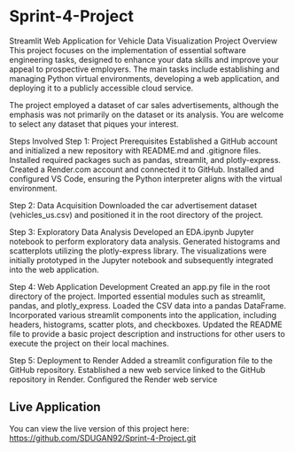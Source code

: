 # Sprint-4-Project
Streamlit Web Application for Vehicle Data Visualization
Project Overview
This project focuses on the implementation of essential software engineering tasks, designed to enhance your data skills and improve your appeal to prospective employers. The main tasks include establishing and managing Python virtual environments, developing a web application, and deploying it to a publicly accessible cloud service.

The project employed a dataset of car sales advertisements, although the emphasis was not primarily on the dataset or its analysis. You are welcome to select any dataset that piques your interest.

Steps Involved
Step 1: Project Prerequisites
Established a GitHub account and initialized a new repository with README.md and .gitignore files.
Installed required packages such as pandas, streamlit, and plotly-express.
Created a Render.com account and connected it to GitHub.
Installed and configured VS Code, ensuring the Python interpreter aligns with the virtual environment.

Step 2: Data Acquisition
Downloaded the car advertisement dataset (vehicles_us.csv) and positioned it in the root directory of the project.

Step 3: Exploratory Data Analysis
Developed an EDA.ipynb Jupyter notebook to perform exploratory data analysis.
Generated histograms and scatterplots utilizing the plotly-express library.
The visualizations were initially prototyped in the Jupyter notebook and subsequently integrated into the web application.

Step 4: Web Application Development
Created an app.py file in the root directory of the project.
Imported essential modules such as streamlit, pandas, and plotly_express.
Loaded the CSV data into a pandas DataFrame.
Incorporated various streamlit components into the application, including headers, histograms, scatter plots, and checkboxes.
Updated the README file to provide a basic project description and instructions for other users to execute the project on their local machines.

Step 5: Deployment to Render
Added a streamlit configuration file to the GitHub repository.
Established a new web service linked to the GitHub repository in Render.
Configured the Render web service

## Live Application

You can view the live version of this project here: https://github.com/SDUGAN92/Sprint-4-Project.git
